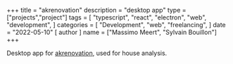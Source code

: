+++
title = "akrenovation"
description = "desktop app"
type = ["projects","project"]
tags = [
    "typescript",
    "react",
    "electron",
    "web",
    "development",
]
categories = [
    "Development",
    "web",
    "freelancing",
]
date = "2022-05-10"
[ author ]
  name = ["Massimo Meert", "Sylvain Bouillon"]
+++

Desktop app for [akrenovation](https://www.akrenovation.be/), used for house analysis.